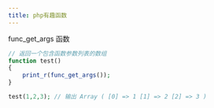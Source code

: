 ```yaml
---
title: php有趣函数
---
```


func_get_args  函数

```php
// 返回一个包含函数参数列表的数组
function test()
{
    print_r(func_get_args());
}

test(1,2,3); // 输出 Array ( [0] => 1 [1] => 2 [2] => 3 )
```

